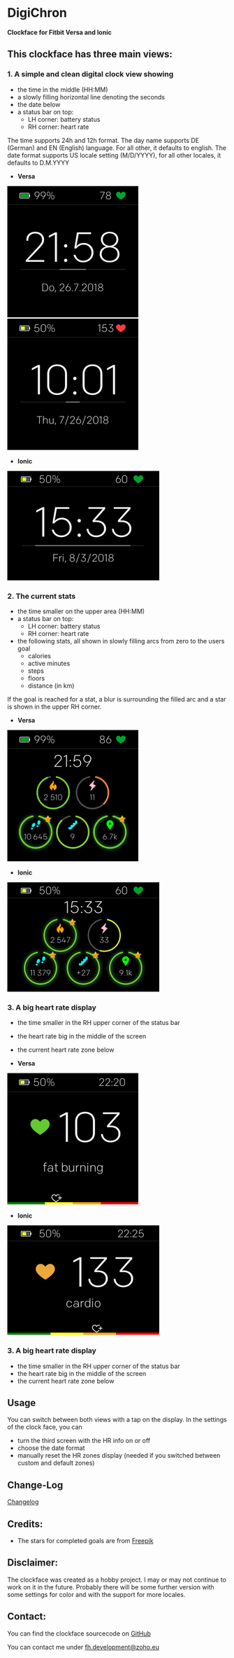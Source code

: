 # DigiChron
**Clockface for Fitbit Versa and Ionic**

## This clockface has three main views:

### 1. A simple and clean digital clock view showing
- the time in the middle (HH:MM)
- a slowly filling horizontal line denoting the seconds
- the date below
- a status bar on top:
  - LH corner: battery status
  - RH corner: heart rate
  
The time supports 24h and 12h format.
The day name supports DE (German) and EN (English) language. For all other, it defaults to english.
The date format supports US locale setting (M/D/YYYY), for all other locales, it defaults to D.M.YYYY

- **Versa**

![Screen1_NON_US](screenshots/Screen_1-non_US-VERSA.png)
![Screen1_US](screenshots/Screen_1-US-VERSA.png)

- **Ionic**

![Screen1_US](screenshots/Screen_1-US-IONIC.png)

### 2. The current stats
- the time smaller on the upper area (HH:MM)
- a status bar on top:
  - LH corner: battery status
  - RH corner: heart rate
- the following stats, all shown in slowly filling arcs from zero to the users goal
  - calories
  - active minutes
  - steps
  - floors
  - distance (in km)

If the goal is reached for a stat, a blur is surrounding the filled arc and a star is shown in the upper RH corner.

- **Versa**

![Screen2](screenshots/Screen_2-VERSA.png)

- **Ionic**

![Screen2](screenshots/Screen_2-IONIC.png)

### 3. A big heart rate display
- the time smaller in the RH upper corner of the status bar
- the heart rate big in the middle of the screen
- the current heart rate zone below

- **Versa**

![Screen3](screenshots/Screen_3-VERSA.png)

- **Ionic**

![Screen3](screenshots/Screen_3-IONIC.png)

### 3. A big heart rate display
- the time smaller in the RH upper corner of the status bar
- the heart rate big in the middle of the screen
- the current heart rate zone below

## Usage

You can switch between both views with a tap on the display.
In the settings of the clock face, you can
- turn the third screen with the HR info on or off
- choose the date format
- manually reset the HR zones display (needed if you switched between custom and default zones)

## Change-Log

[Changelog](./CHANGELOG.md)

## Credits:

- The stars for completed goals are from [Freepik](https://www.freepik.com/free-vector/colorful-star-icons_787040.htm)

## Disclaimer:

The clockface was created as a hobby project.
I may or may not continue to work on it in the future.
Probably there will be some further version with some settings for color and with the support for more locales.

## Contact:

You can find the clockface sourcecode on [GitHub](https://github.com/tanstaaflFH/DigiChron)

You can contact me under [fh.development@zoho.eu](mailto://fh.development@zoho.eu)
